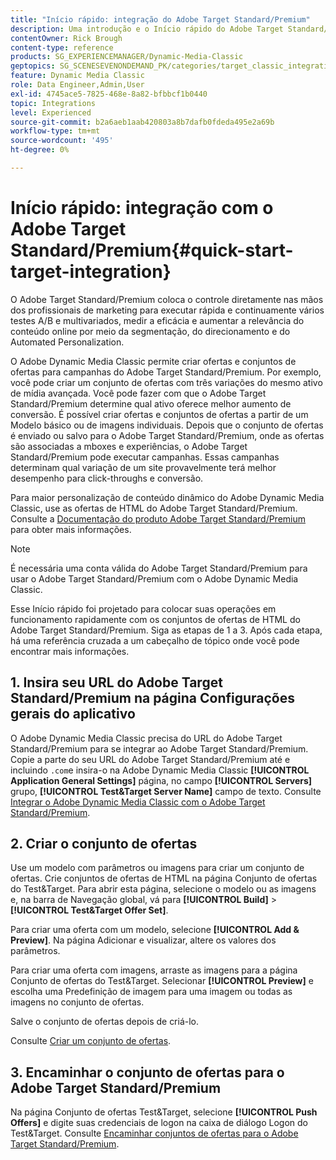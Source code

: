 ```yaml
---
title: "Início rápido: integração do Adobe Target Standard/Premium"
description: Uma introdução e o Início rápido do Adobe Target Standard/Premium para ajudar você a começar a usar rapidamente as técnicas de integração do Adobe Target Standard/Premium no Adobe Dynamic Media Classic.
contentOwner: Rick Brough
content-type: reference
products: SG_EXPERIENCEMANAGER/Dynamic-Media-Classic
geptopics: SG_SCENESEVENONDEMAND_PK/categories/target_classic_integration
feature: Dynamic Media Classic
role: Data Engineer,Admin,User
exl-id: 4745ace5-7825-468e-8a82-bfbbcf1b0440
topic: Integrations
level: Experienced
source-git-commit: b2a6aeb1aab420803a8b7dafb0fdeda495e2a69b
workflow-type: tm+mt
source-wordcount: '495'
ht-degree: 0%

---
```


# Início rápido: integração com o Adobe Target Standard/Premium{#quick-start-target-integration}

O Adobe Target Standard/Premium coloca o controle diretamente nas mãos dos profissionais de marketing para executar rápida e continuamente vários testes A/B e multivariados, medir a eficácia e aumentar a relevância do conteúdo online por meio da segmentação, do direcionamento e do Automated Personalization.

O Adobe Dynamic Media Classic permite criar ofertas e conjuntos de ofertas para campanhas do Adobe Target Standard/Premium. Por exemplo, você pode criar um conjunto de ofertas com três variações do mesmo ativo de mídia avançada. Você pode fazer com que o Adobe Target Standard/Premium determine qual ativo oferece melhor aumento de conversão. É possível criar ofertas e conjuntos de ofertas a partir de um Modelo básico ou de imagens individuais. Depois que o conjunto de ofertas é enviado ou salvo para o Adobe Target Standard/Premium, onde as ofertas são associadas a mboxes e experiências, o Adobe Target Standard/Premium pode executar campanhas. Essas campanhas determinam qual variação de um site provavelmente terá melhor desempenho para click-throughs e conversão.

Para maior personalização de conteúdo dinâmico do Adobe Dynamic Media Classic, use as ofertas de HTML do Adobe Target Standard/Premium. Consulte a [Documentação do produto Adobe Target Standard/Premium](https://experienceleague.adobe.com/en/docs/target) para obter mais informações.

>[!NOTE]
>
>É necessária uma conta válida do Adobe Target Standard/Premium para usar o Adobe Target Standard/Premium com o Adobe Dynamic Media Classic.

Esse Início rápido foi projetado para colocar suas operações em funcionamento rapidamente com os conjuntos de ofertas de HTML do Adobe Target Standard/Premium. Siga as etapas de 1 a 3. Após cada etapa, há uma referência cruzada a um cabeçalho de tópico onde você pode encontrar mais informações.

## 1. Insira seu URL do Adobe Target Standard/Premium na página Configurações gerais do aplicativo

O Adobe Dynamic Media Classic precisa do URL do Adobe Target Standard/Premium para se integrar ao Adobe Target Standard/Premium. Copie a parte do seu URL do Adobe Target Standard/Premium até e incluindo `.com`e insira-o na Adobe Dynamic Media Classic **[!UICONTROL Application General Settings]** página, no campo **[!UICONTROL Servers]** grupo, **[!UICONTROL Test&Target Server Name]** campo de texto. Consulte [Integrar o Adobe Dynamic Media Classic com o Adobe Target Standard/Premium](integrating-dmc-with-target.md#integrating-dmc-with-target).

## 2. Criar o conjunto de ofertas

Use um modelo com parâmetros ou imagens para criar um conjunto de ofertas. Crie conjuntos de ofertas de HTML na página Conjunto de ofertas do Test&amp;Target. Para abrir esta página, selecione o modelo ou as imagens e, na barra de Navegação global, vá para **[!UICONTROL Build]** > **[!UICONTROL Test&Target Offer Set]**.

Para criar uma oferta com um modelo, selecione **[!UICONTROL Add & Preview]**. Na página Adicionar e visualizar, altere os valores dos parâmetros.

Para criar uma oferta com imagens, arraste as imagens para a página Conjunto de ofertas do Test&amp;Target. Selecionar **[!UICONTROL Preview]** e escolha uma Predefinição de imagem para uma imagem ou todas as imagens no conjunto de ofertas.

Salve o conjunto de ofertas depois de criá-lo.

Consulte [Criar um conjunto de ofertas](creating-offer-set.md#creating_an_offer_set).

## 3. Encaminhar o conjunto de ofertas para o Adobe Target Standard/Premium

Na página Conjunto de ofertas Test&amp;Target, selecione **[!UICONTROL Push Offers]** e digite suas credenciais de logon na caixa de diálogo Logon do Test&amp;Target. Consulte [Encaminhar conjuntos de ofertas para o Adobe Target Standard/Premium](pushing-offer-sets-target.md#pushing_offer_sets_to_target).
